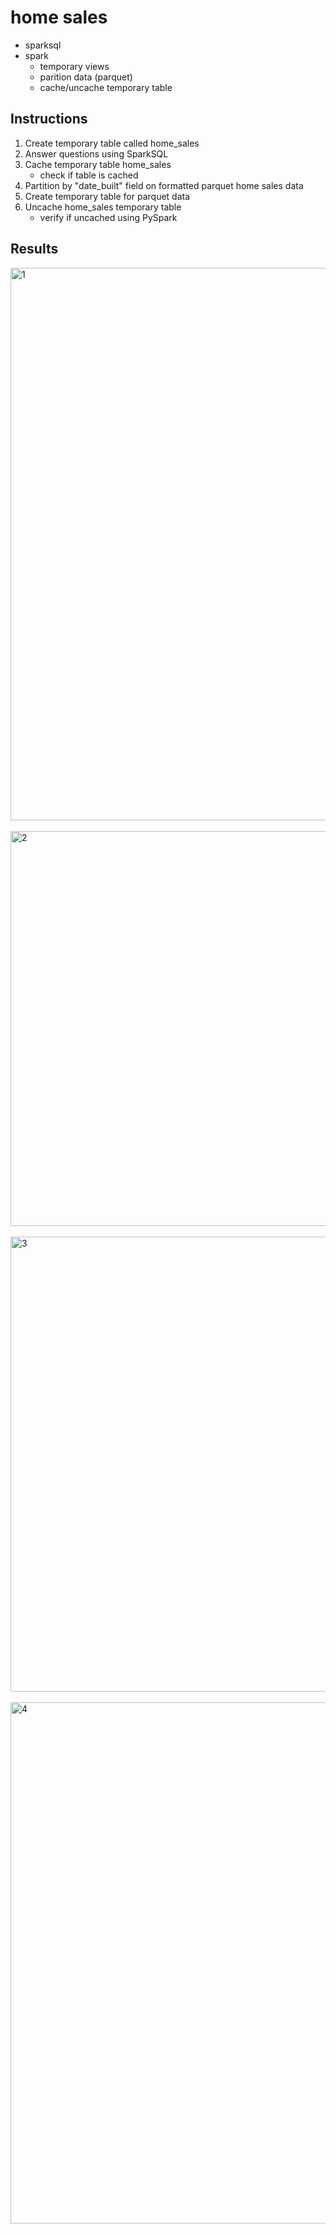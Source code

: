 # home sales #
* sparksql
* spark
    * temporary views
    * parition data (parquet)
    * cache/uncache temporary table

## Instructions ##
1. Create temporary table called home_sales
2. Answer questions using SparkSQL
3. Cache temporary table home_sales
    * check if table is cached
4. Partition by "date_built" field on formatted parquet home sales data
5. Create temporary table for parquet data
6. Uncache home_sales temporary table
    * verify if uncached using PySpark

## Results ##
<img width="884" alt="1" src="https://github.com/ashley-ngyn/home-sales/assets/150317761/c419f0fb-ff8c-40e9-9416-68cd1e64bc05"> <br/><br/>
<img width="632" alt="2" src="https://github.com/ashley-ngyn/home-sales/assets/150317761/764ca511-557f-4121-8b07-41553555a27a"> <br/><br/>
<img width="728" alt="3" src="https://github.com/ashley-ngyn/home-sales/assets/150317761/a883e823-df25-4ba4-8f51-eae17e1d150a"> <br/><br/>
<img width="834" alt="4" src="https://github.com/ashley-ngyn/home-sales/assets/150317761/fa53bf7a-f235-454c-8d4b-4a979515507d"> <br/><br/>
